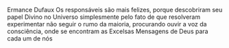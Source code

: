 Ermance Dufaux
Os responsáveis são mais felizes, porque descobriram seu papel Divino no Universo simplesmente pelo fato de que resolveram experimentar não seguir o rumo da maioria, procurando ouvir a voz da consciência, onde se encontram as Excelsas Mensagens de Deus para cada um de nós
